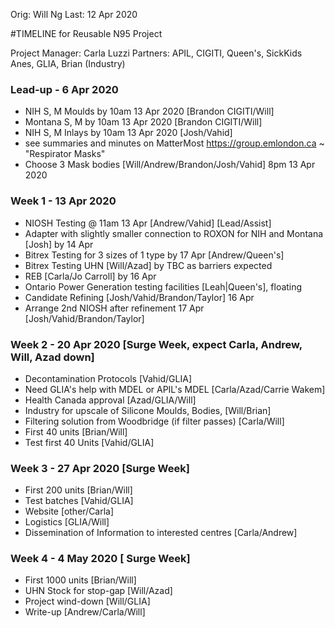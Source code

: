 Orig: Will Ng
Last: 12 Apr 2020

#TIMELINE for Reusable N95 Project

Project Manager: Carla Luzzi
Partners: APIL, CIGITI, Queen's, SickKids Anes, GLIA, Brian (Industry)

### Lead-up - 6 Apr 2020 
- NIH S, M Moulds by 10am 13 Apr 2020 [Brandon CIGITI/Will]
- Montana S, M by 10am 13 Apr 2020 [Brandon CIGITI/Will]
- NIH S, M Inlays by 10am 13 Apr 2020 [Josh/Vahid]
- see summaries and minutes on MatterMost https://group.emlondon.ca ~ "Respirator Masks"
- Choose 3 Mask bodies [Will/Andrew/Brandon/Josh/Vahid] 8pm 13 Apr 2020

### Week 1 - 13 Apr 2020
- NIOSH Testing @ 11am 13 Apr [Andrew/Vahid] [Lead/Assist]
- Adapter with slightly smaller connection to ROXON for NIH and Montana [Josh] by 14 Apr
- Bitrex Testing for 3 sizes of 1 type by 17 Apr [Andrew/Queen's]
- Bitrex Testing UHN [Will/Azad] by TBC as barriers expected
- REB [Carla/Jo Carroll] by 16 Apr
- Ontario Power Generation testing facilities [Leah|Queen's], floating
- Candidate Refining [Josh/Vahid/Brandon/Taylor] 16 Apr 
- Arrange 2nd NIOSH after refinement 17 Apr [Josh/Vahid/Brandon/Taylor]

### Week 2 - 20 Apr 2020 [Surge Week, expect Carla, Andrew, Will, Azad down]
- Decontamination Protocols [Vahid/GLIA]
- Need GLIA's help with MDEL or APIL's MDEL [Carla/Azad/Carrie Wakem]
- Health Canada approval [Azad/GLIA/Will]
- Industry for upscale of Silicone Moulds, Bodies, [Will/Brian]
- Filtering solution from Woodbridge (if filter passes) [Carla/Will]
- First 40 units [Brian/Will]
- Test first 40 Units [Vahid/GLIA]

### Week 3 - 27 Apr 2020 [Surge Week]
- First 200 units [Brian/Will]
- Test batches [Vahid/GLIA]
- Website [other/Carla]
- Logistics [GLIA/Will]
- Dissemination of Information to interested centres [Carla/Andrew]

### Week 4 - 4 May 2020 [ Surge Week]
- First 1000 units [Brian/Will]
- UHN Stock for stop-gap [Will/Azad]
- Project wind-down [Will/GLIA] 
- Write-up [Andrew/Carla/Will]
